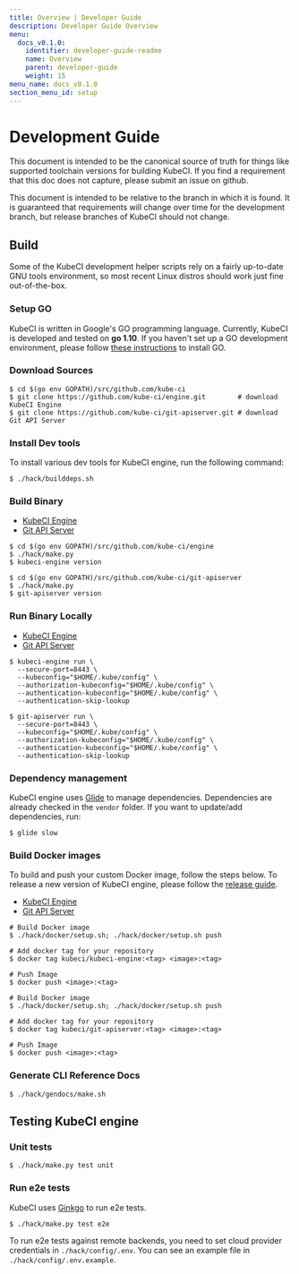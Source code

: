 ```yaml
---
title: Overview | Developer Guide
description: Developer Guide Overview
menu:
  docs_v0.1.0:
    identifier: developer-guide-readme
    name: Overview
    parent: developer-guide
    weight: 15
menu_name: docs_v0.1.0
section_menu_id: setup
---
```


# Development Guide

This document is intended to be the canonical source of truth for things like supported toolchain versions for building KubeCI. If you find a requirement that this doc does not capture, please submit an issue on github.

This document is intended to be relative to the branch in which it is found. It is guaranteed that requirements will change over time for the development branch, but release branches of KubeCI should not change.

## Build

Some of the KubeCI development helper scripts rely on a fairly up-to-date GNU tools environment, so most recent Linux distros should work just fine out-of-the-box.

### Setup GO

KubeCI is written in Google's GO programming language. Currently, KubeCI is developed and tested on **go 1.10**. If you haven't set up a GO development environment, please follow [these instructions](https://golang.org/doc/code.html) to install GO.

### Download Sources

```console
$ cd $(go env GOPATH)/src/github.com/kube-ci
$ git clone https://github.com/kube-ci/engine.git        # download KubeCI Engine
$ git clone https://github.com/kube-ci/git-apiserver.git # download Git API Server
```

### Install Dev tools

To install various dev tools for KubeCI engine, run the following command:

```console
$ ./hack/builddeps.sh
```

### Build Binary

<ul class="nav nav-tabs" id="buildBinaryTab" role="tablist">
  <li class="nav-item">
    <a class="nav-link active" id="engine-tab" data-toggle="tab" href="#engine" role="tab" aria-controls="engine" aria-selected="true">KubeCI Engine</a>
  </li>
  <li class="nav-item">
    <a class="nav-link" id="git-apiserver-tab" data-toggle="tab" href="#git-apiserver" role="tab" aria-controls="git-apiserver" aria-selected="false">Git API Server</a>
  </li>
</ul>
<div class="tab-content" id="buildBinaryTabContent">
  <div class="tab-pane fade show active" id="engine" role="tabpanel" aria-labelledby="engine-tab">

```console
$ cd $(go env GOPATH)/src/github.com/kube-ci/engine
$ ./hack/make.py
$ kubeci-engine version
```

</div>
<div class="tab-pane fade" id="git-apiserver" role="tabpanel" aria-labelledby="git-apiserver-tab">

```
$ cd $(go env GOPATH)/src/github.com/kube-ci/git-apiserver
$ ./hack/make.py
$ git-apiserver version
```

</div>

### Run Binary Locally

<ul class="nav nav-tabs" id="runBinaryTab" role="tablist">
  <li class="nav-item">
    <a class="nav-link active" id="engine-tab-01" data-toggle="tab" href="#engine-01" role="tab" aria-controls="engine-01" aria-selected="true">KubeCI Engine</a>
  </li>
  <li class="nav-item">
    <a class="nav-link" id="git-apiserver-tab-01" data-toggle="tab" href="#git-apiserver-01" role="tab" aria-controls="git-apiserver-01" aria-selected="false">Git API Server</a>
  </li>
</ul>
<div class="tab-content" id="runBinaryTabContent">
  <div class="tab-pane fade show active" id="engine-01" role="tabpanel" aria-labelledby="engine-tab-01">

```console
$ kubeci-engine run \
  --secure-port=8443 \
  --kubeconfig="$HOME/.kube/config" \
  --authorization-kubeconfig="$HOME/.kube/config" \
  --authentication-kubeconfig="$HOME/.kube/config" \
  --authentication-skip-lookup
```

</div>
<div class="tab-pane fade" id="git-apiserver-01" role="tabpanel" aria-labelledby="git-apiserver-tab-01">

```console
$ git-apiserver run \
  --secure-port=8443 \
  --kubeconfig="$HOME/.kube/config" \
  --authorization-kubeconfig="$HOME/.kube/config" \
  --authentication-kubeconfig="$HOME/.kube/config" \
  --authentication-skip-lookup
```

</div>

### Dependency management

KubeCI engine uses [Glide](https://github.com/Masterminds/glide) to manage dependencies. Dependencies are already checked in the `vendor` folder. If you want to update/add dependencies, run:

```console
$ glide slow
```

### Build Docker images

To build and push your custom Docker image, follow the steps below. To release a new version of KubeCI engine, please follow the [release guide](/docs/setup/developer-guide/release.md).

<ul class="nav nav-tabs" id="runBinaryTab" role="tablist">
  <li class="nav-item">
    <a class="nav-link active" id="engine-tab-01" data-toggle="tab" href="#engine-02" role="tab" aria-controls="engine-02" aria-selected="true">KubeCI Engine</a>
  </li>
  <li class="nav-item">
    <a class="nav-link" id="git-apiserver-tab-02" data-toggle="tab" href="#git-apiserver-02" role="tab" aria-controls="git-apiserver-02" aria-selected="false">Git API Server</a>
  </li>
</ul>
<div class="tab-content" id="runBinaryTabContent">
  <div class="tab-pane fade show active" id="engine-02" role="tabpanel" aria-labelledby="engine-tab-02">

```console
# Build Docker image
$ ./hack/docker/setup.sh; ./hack/docker/setup.sh push

# Add docker tag for your repository
$ docker tag kubeci/kubeci-engine:<tag> <image>:<tag>

# Push Image
$ docker push <image>:<tag>
```

</div>
<div class="tab-pane fade" id="git-apiserver-02" role="tabpanel" aria-labelledby="git-apiserver-tab-02">

```console
# Build Docker image
$ ./hack/docker/setup.sh; ./hack/docker/setup.sh push

# Add docker tag for your repository
$ docker tag kubeci/git-apiserver:<tag> <image>:<tag>

# Push Image
$ docker push <image>:<tag>
```

</div>

### Generate CLI Reference Docs

```console
$ ./hack/gendocs/make.sh
```

## Testing KubeCI engine

### Unit tests

```console
$ ./hack/make.py test unit
```

### Run e2e tests

KubeCI uses [Ginkgo](http://onsi.github.io/ginkgo/) to run e2e tests.

```console
$ ./hack/make.py test e2e
```

To run e2e tests against remote backends, you need to set cloud provider credentials in `./hack/config/.env`. You can see an example file in `./hack/config/.env.example`.

